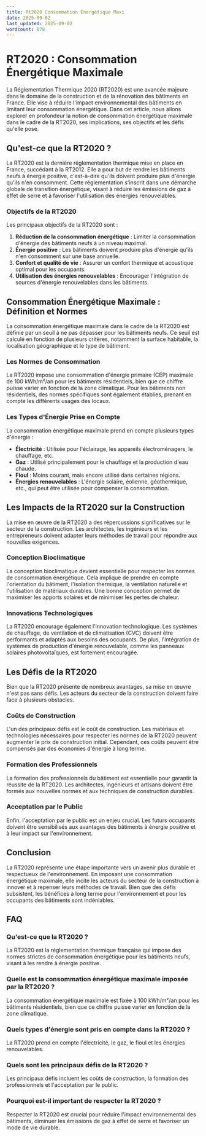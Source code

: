```yaml
---
title: Rt2020 Consommation Énergétique Maxi
date: 2025-09-02
last_updated: 2025-09-02
wordcount: 878
---
```


# RT2020 : Consommation Énergétique Maximale

La Réglementation Thermique 2020 (RT2020) est une avancée majeure dans le domaine de la construction et de la rénovation des bâtiments en France. Elle vise à réduire l'impact environnemental des bâtiments en limitant leur consommation énergétique. Dans cet article, nous allons explorer en profondeur la notion de consommation énergétique maximale dans le cadre de la RT2020, ses implications, ses objectifs et les défis qu'elle pose.

## Qu'est-ce que la RT2020 ?

La RT2020 est la dernière réglementation thermique mise en place en France, succédant à la RT2012. Elle a pour but de rendre les bâtiments neufs à énergie positive, c'est-à-dire qu'ils doivent produire plus d'énergie qu'ils n'en consomment. Cette réglementation s'inscrit dans une démarche globale de transition énergétique, visant à réduire les émissions de gaz à effet de serre et à favoriser l'utilisation des énergies renouvelables.

### Objectifs de la RT2020

Les principaux objectifs de la RT2020 sont :

1. **Réduction de la consommation énergétique** : Limiter la consommation d'énergie des bâtiments neufs à un niveau maximal.
2. **Énergie positive** : Les bâtiments doivent produire plus d'énergie qu'ils n'en consomment sur une base annuelle.
3. **Confort et qualité de vie** : Assurer un confort thermique et acoustique optimal pour les occupants.
4. **Utilisation des énergies renouvelables** : Encourager l'intégration de sources d'énergie renouvelables dans les bâtiments.

## Consommation Énergétique Maximale : Définition et Normes

La consommation énergétique maximale dans le cadre de la RT2020 est définie par un seuil à ne pas dépasser pour les bâtiments neufs. Ce seuil est calculé en fonction de plusieurs critères, notamment la surface habitable, la localisation géographique et le type de bâtiment.

### Les Normes de Consommation

La RT2020 impose une consommation d'énergie primaire (CEP) maximale de 100 kWh/m²/an pour les bâtiments résidentiels, bien que ce chiffre puisse varier en fonction de la zone climatique. Pour les bâtiments non résidentiels, des normes spécifiques sont également établies, prenant en compte les différents usages des locaux.

### Les Types d'Énergie Prise en Compte

La consommation énergétique maximale prend en compte plusieurs types d'énergie :

- **Électricité** : Utilisée pour l'éclairage, les appareils électroménagers, le chauffage, etc.
- **Gaz** : Utilisé principalement pour le chauffage et la production d'eau chaude.
- **Fioul** : Moins courant, mais encore utilisé dans certaines régions.
- **Énergies renouvelables** : L'énergie solaire, éolienne, géothermique, etc., qui peut être utilisée pour compenser la consommation.

## Les Impacts de la RT2020 sur la Construction

La mise en œuvre de la RT2020 a des répercussions significatives sur le secteur de la construction. Les architectes, les ingénieurs et les entrepreneurs doivent adapter leurs méthodes de travail pour répondre aux nouvelles exigences.

### Conception Bioclimatique

La conception bioclimatique devient essentielle pour respecter les normes de consommation énergétique. Cela implique de prendre en compte l'orientation du bâtiment, l'isolation thermique, la ventilation naturelle et l'utilisation de matériaux durables. Une bonne conception permet de maximiser les apports solaires et de minimiser les pertes de chaleur.

### Innovations Technologiques

La RT2020 encourage également l'innovation technologique. Les systèmes de chauffage, de ventilation et de climatisation (CVC) doivent être performants et adaptés aux besoins des occupants. De plus, l'intégration de systèmes de production d'énergie renouvelable, comme les panneaux solaires photovoltaïques, est fortement encouragée.

## Les Défis de la RT2020

Bien que la RT2020 présente de nombreux avantages, sa mise en œuvre n'est pas sans défis. Les acteurs du secteur de la construction doivent faire face à plusieurs obstacles.

### Coûts de Construction

L'un des principaux défis est le coût de construction. Les matériaux et technologies nécessaires pour respecter les normes de la RT2020 peuvent augmenter le prix de construction initial. Cependant, ces coûts peuvent être compensés par des économies d'énergie à long terme.

### Formation des Professionnels

La formation des professionnels du bâtiment est essentielle pour garantir la réussite de la RT2020. Les architectes, ingénieurs et artisans doivent être formés aux nouvelles normes et aux techniques de construction durables.

### Acceptation par le Public

Enfin, l'acceptation par le public est un enjeu crucial. Les futurs occupants doivent être sensibilisés aux avantages des bâtiments à énergie positive et à leur impact sur l'environnement.

## Conclusion

La RT2020 représente une étape importante vers un avenir plus durable et respectueux de l'environnement. En imposant une consommation énergétique maximale, elle incite les acteurs du secteur de la construction à innover et à repenser leurs méthodes de travail. Bien que des défis subsistent, les bénéfices à long terme pour l'environnement et pour les occupants des bâtiments sont indéniables.

## FAQ

### Qu'est-ce que la RT2020 ?

La RT2020 est la réglementation thermique française qui impose des normes strictes de consommation énergétique pour les bâtiments neufs, visant à les rendre à énergie positive.

### Quelle est la consommation énergétique maximale imposée par la RT2020 ?

La consommation énergétique maximale est fixée à 100 kWh/m²/an pour les bâtiments résidentiels, bien que ce chiffre puisse varier en fonction de la zone climatique.

### Quels types d'énergie sont pris en compte dans la RT2020 ?

La RT2020 prend en compte l'électricité, le gaz, le fioul et les énergies renouvelables.

### Quels sont les principaux défis de la RT2020 ?

Les principaux défis incluent les coûts de construction, la formation des professionnels et l'acceptation par le public.

### Pourquoi est-il important de respecter la RT2020 ?

Respecter la RT2020 est crucial pour réduire l'impact environnemental des bâtiments, diminuer les émissions de gaz à effet de serre et favoriser un mode de vie durable.